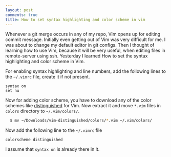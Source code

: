 ```yaml
---
layout: post
comments: true
title: How to set syntax highlighting and color scheme in vim
---
```


Whenever a git merge occurs in any of my repo, Vim opens up for editing commit message. 
Initially even getting out of Vim was very difficult for me. I was about to change my default editor in git configs.
Then I thought of learning how to use Vim, because it will be very useful, when editing files in remote-server using ssh.
Yesterday I learned How to set the syntax highlighting and color scheme in Vim.

For enabling syntax highlighting and line numbers, add the following lines to the `~/.vimrc` file, create it if not present.

~~~
syntax on
set nu
~~~

Now for adding color scheme, you have to download any of the color schemes like [distinguished](https://github.com/Lokaltog/vim-distinguished) for Vim.
Now extract it and move `*.vim` files in `colors` directory to `~/.vim/colors/`.

~~~sh
  $ mv ~/Downloads/vim-distinguished/colors/*.vim ~/.vim/colors/
~~~

Now add the following line to the `~/.vimrc` file

~~~
colorscheme distinguished
~~~
I assume that `syntax on` is already there in it.
